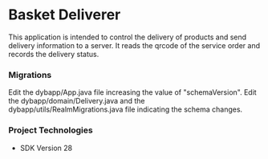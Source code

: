 # Basket Deliverer
This application is intended to control the delivery of products and send delivery information to a server.
It reads the qrcode of the service order and records the delivery status.

### Migrations
Edit the dybapp/App.java file increasing the value of "schemaVersion".
Edit the dybapp/domain/Delivery.java and the dybapp/utils/RealmMigrations.java file indicating the schema changes.

### Project Technologies
- SDK Version 28